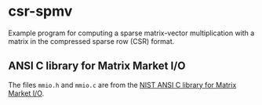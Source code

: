 # csr-spmv
Example program for computing a sparse matrix-vector multiplication with a matrix in the compressed sparse row (CSR) format.

## ANSI C library for Matrix Market I/O
The files `mmio.h` and `mmio.c` are from the [NIST ANSI C library for Matrix Market I/O](https://math.nist.gov/MatrixMarket/mmio-c.html).
